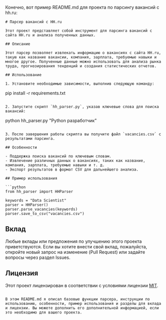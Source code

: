 Конечно, вот пример README.md для проекта по парсингу вакансий с hh.ru:

```
# Парсер вакансий с HH.ru

Этот проект представляет собой инструмент для парсинга вакансий с сайта HH.ru и анализа полученных данных.

## Описание

Этот парсер позволяет извлекать информацию о вакансиях с сайта HH.ru, такую как название вакансии, компания, зарплата, требуемые навыки и многое другое. Полученные данные можно использовать для анализа рынка труда, прогнозирования тенденций и создания статистических отчетов.

## Использование

1. Установите необходимые зависимости, выполнив следующую команду:
   ```
   pip install -r requirements.txt
   ```

2. Запустите скрипт `hh_parser.py`, указав ключевые слова для поиска вакансий:
   ```
   python hh_parser.py "Python разработчик"
   ```

3. После завершения работы скрипта вы получите файл `vacancies.csv` с результатами парсинга.

## Особенности

- Поддержка поиска вакансий по ключевым словам.
- Извлечение различных данных о вакансиях, таких как название, компания, зарплата, требуемые навыки и т. д.
- Экспорт результатов в формат CSV для дальнейшего анализа.

## Пример использования

```python
from hh_parser import HHParser

keywords = "Data Scientist"
parser = HHParser()
parser.parse_vacancies(keywords)
parser.save_to_csv("vacancies.csv")
```

## Вклад

Любые вклады или предложения по улучшению этого проекта приветствуются. Если вы хотите внести свой вклад, пожалуйста, откройте новый запрос на изменение (Pull Request) или задайте вопросы через раздел Issues.

## Лицензия

Этот проект лицензирован в соответствии с условиями лицензии [MIT](https://opensource.org/licenses/MIT).
```

В этом README.md я описал базовые функции парсера, инструкции по использованию, особенности, пример использования и разделы для вклада и лицензии. Вы можете дополнить его дополнительной информацией, если это необходимо для вашего проекта.